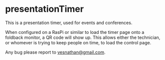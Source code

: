 # presentationTimer

This is a presentation timer, used for events and conferences. 

When configured on a RasPi or similar to load the timer page onto a foldback monitor, a QR code will show up. 
This allows either the technician, or whomever is trying to keep people on time, to load the control page.

Any bug please report to vesnathan@gmail.com.



